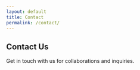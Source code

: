 ```yaml
---
layout: default
title: Contact
permalink: /contact/
---
```


<section class="container mx-auto p-6">
  <h1 class="text-3xl font-bold text-gray-800">Contact Us</h1>
  <p class="text-gray-600 mt-4">Get in touch with us for collaborations and inquiries.</p>
</section>